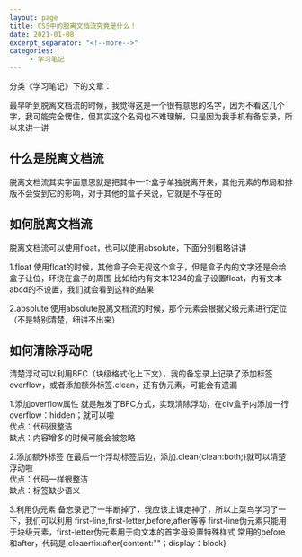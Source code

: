 ```yaml
---
layout: page
title: CSS中的脱离文档流究竟是什么！
date: 2021-01-08
excerpt_separator: "<!--more-->"
categories:
     - 学习笔记
---
```


分类《学习笔记》下的文章：

最早听到脱离文档流的时候，我觉得这是一个很有意思的名字，因为不看这几个字，我可能完全愣住，但其实这个名词也不难理解，只是因为我手机有备忘录，所以来讲一讲

<!--more-->

## 什么是脱离文档流

脱离文档流其实字面意思就是把其中一个盒子单独脱离开来，其他元素的布局和排版不会受到它的影响，对于其他的盒子来说，它就是不存在的

## 如何脱离文档流

脱离文档流可以使用float，也可以使用absolute，下面分别粗略讲讲

1.float
  使用float的时候，其他盒子会无视这个盒子，但是盒子内的文字还是会给盒子让位，环绕在盒子的周围
  比如给内有文本1234的盒子设置float，内有文本abcd的不设置，我们就会看到这样的结果
  
2.absolute
  使用absolute脱离文档流的时候，那个元素会根据父级元素进行定位（不是特别清楚，细讲不出来）
  
## 如何清除浮动呢
清楚浮动可以利用BFC（块级格式化上下文），我的备忘录上记录了添加标签overflow，或者添加额外标签.clean，还有伪元素，可能会有遗漏

1.添加overflow属性
就是触发了BFC方式，实现清除浮动，在div盒子内添加一行overflow：hidden；就可以啦
<br>
优点：代码很整洁
<br>
缺点：内容增多的时候可能会被忽略

2.添加额外标签
在最后一个浮动标签后边，添加.clean{clean:both;}就可以清楚浮动啦
<br>
优点：代码一样很整洁
<br>
缺点：标签缺少语义

3.利用伪元素
备忘录记了一半断掉了，我应该上课走神了，所以上菜鸟学习了一下，我们可以利用 first-line,first-letter,before,after等等
first-line伪元素只能用于块级元素，first-letter伪元素用于向文本的首字母设置特殊样式
常用的before和after，代码是.cleaerfix:after{content:""；display：block}
